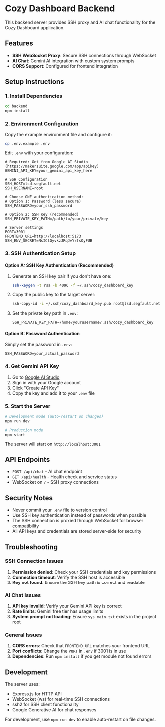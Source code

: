 # Cozy Dashboard Backend

This backend server provides SSH proxy and AI chat functionality for the Cozy Dashboard application.

## Features

- **SSH WebSocket Proxy**: Secure SSH connections through WebSocket
- **AI Chat**: Gemini AI integration with custom system prompts
- **CORS Support**: Configured for frontend integration

## Setup Instructions

### 1. Install Dependencies

```bash
cd backend
npm install
```

### 2. Environment Configuration

Copy the example environment file and configure it:

```bash
cp .env.example .env
```

Edit `.env` with your configuration:

```env
# Required: Get from Google AI Studio (https://makersuite.google.com/app/apikey)
GEMINI_API_KEY=your_gemini_api_key_here

# SSH Configuration
SSH_HOST=lsd.segfault.net
SSH_USERNAME=root

# Choose ONE authentication method:
# Option 1: Password (less secure)
SSH_PASSWORD=your_ssh_password

# Option 2: SSH Key (recommended)
SSH_PRIVATE_KEY_PATH=/path/to/your/private/key

# Server settings
PORT=3001
FRONTEND_URL=http://localhost:5173
SSH_ENV_SECRET=NsIClGyvkzJRqJvYrfsOyFUB
```

### 3. SSH Authentication Setup

#### Option A: SSH Key Authentication (Recommended)

1. Generate an SSH key pair if you don't have one:
   ```bash
   ssh-keygen -t rsa -b 4096 -f ~/.ssh/cozy_dashboard_key
   ```

2. Copy the public key to the target server:
   ```bash
   ssh-copy-id -i ~/.ssh/cozy_dashboard_key.pub root@lsd.segfault.net
   ```

3. Set the private key path in `.env`:
   ```env
   SSH_PRIVATE_KEY_PATH=/home/yourusername/.ssh/cozy_dashboard_key
   ```

#### Option B: Password Authentication

Simply set the password in `.env`:
```env
SSH_PASSWORD=your_actual_password
```

### 4. Get Gemini API Key

1. Go to [Google AI Studio](https://makersuite.google.com/app/apikey)
2. Sign in with your Google account
3. Click "Create API Key"
4. Copy the key and add it to your `.env` file

### 5. Start the Server

```bash
# Development mode (auto-restart on changes)
npm run dev

# Production mode
npm start
```

The server will start on `http://localhost:3001`

## API Endpoints

- `POST /api/chat` - AI chat endpoint
- `GET /api/health` - Health check and service status
- WebSocket on `/` - SSH proxy connections

## Security Notes

- Never commit your `.env` file to version control
- Use SSH key authentication instead of passwords when possible
- The SSH connection is proxied through WebSocket for browser compatibility
- All API keys and credentials are stored server-side for security

## Troubleshooting

### SSH Connection Issues

1. **Permission denied**: Check your SSH credentials and key permissions
2. **Connection timeout**: Verify the SSH host is accessible
3. **Key not found**: Ensure the SSH key path is correct and readable

### AI Chat Issues

1. **API key invalid**: Verify your Gemini API key is correct
2. **Rate limits**: Gemini free tier has usage limits
3. **System prompt not loading**: Ensure `sys_main.txt` exists in the project root

### General Issues

1. **CORS errors**: Check that `FRONTEND_URL` matches your frontend URL
2. **Port conflicts**: Change the `PORT` in `.env` if 3001 is in use
3. **Dependencies**: Run `npm install` if you get module not found errors

## Development

The server uses:
- Express.js for HTTP API
- WebSocket (ws) for real-time SSH connections
- ssh2 for SSH client functionality
- Google Generative AI for chat responses

For development, use `npm run dev` to enable auto-restart on file changes.